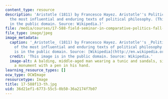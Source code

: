 ```yaml
---
content_type: resource
description: 'Aristotle (1811) by Francesco Hayez. Aristotle''s Politics is one of
  the most influential and enduring texts of political philosophy. (This image is
  in the public domain. Source: Wikipedia.)'
file: /media/courses/17-588-field-seminar-in-comparative-politics-fall-2013/36d21ef1677355c50b5036a2174f7b07_17-588f13-th.jpg
file_type: image/jpeg
image_metadata:
  caption: '_Aristotle_ (1811) by Francesco Hayez. Aristotle''s _Politics_ is one
    of the most influential and enduring texts of political philosophy. (This image
    is in the public domain. Source: [Wikipedia](http://en.wikipedia.org/wiki/File:Francesco_Hayez_001.jpg).)'
  credit: 'This image is in the public domain. Source: Wikipedia.'
  image-alt: A balding, middle-aged man wearing a tunic and sandals, sits against
    a monument with a pen in his hand.
learning_resource_types: []
ocw_type: OCWImage
resourcetype: Image
title: 17-588f13-th.jpg
uid: 36d21ef1-6773-55c5-0b50-36a2174f7b07
---
```

